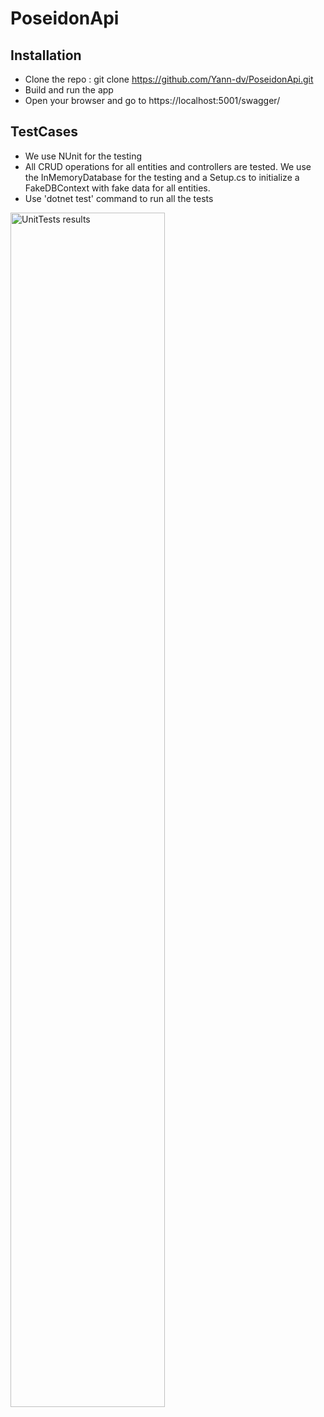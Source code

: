 # PoseidonApi

## Installation

- Clone the repo : git clone https://github.com/Yann-dv/PoseidonApi.git
- Build and run the app
- Open your browser and go to https://localhost:5001/swagger/

## TestCases

- We use NUnit for the testing
- All CRUD operations for all entities and controllers are tested. We use the InMemoryDatabase for the testing and a Setup.cs to
  initialize a FakeDBContext with fake data for all entities.
- Use 'dotnet test' command to run all the tests

<img src="https://github.com/Yann-dv/PoseidonApi/blob/main/img/test_results.png" width="70%" alt="UnitTests results">